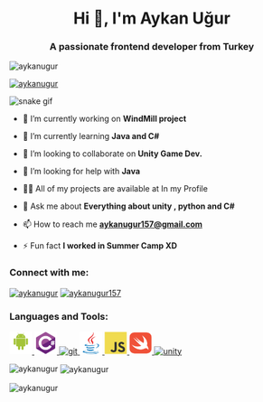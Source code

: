 <h1 align="center">Hi 👋, I'm Aykan Uğur</h1>
<h3 align="center">A passionate frontend developer from Turkey</h3>

<p align="left"> <img src="https://komarev.com/ghpvc/?username=aykanugur&label=Profile%20views&color=0e75b6&style=flat" alt="aykanugur" /> </p>

<p align="left"> <a href="https://github.com/ryo-ma/github-profile-trophy"><img src="https://github-profile-trophy.vercel.app/?username=aykanugur" alt="aykanugur" /></a> </p>

![snake gif](https://github.com/aykanugur/aykanugur/blob/output/github-contribution-grid-snake.gif)

- 🔭 I’m currently working on **WindMill project**

- 🌱 I’m currently learning **Java and C#**

- 👯 I’m looking to collaborate on **Unity Game Dev.**

- 🤝 I’m looking for help with **Java**

- 👨‍💻 All of my projects are available at In my Profile

- 💬 Ask me about **Everything about unity , python and C#**

- 📫 How to reach me **aykanugur157@gmail.com**

- ⚡ Fun fact **I worked in Summer Camp XD**

<h3 align="left">Connect with me:</h3>
<p align="left">
<a href="https://linkedin.com/in/aykanugur" target="blank"><img align="center" src="https://raw.githubusercontent.com/rahuldkjain/github-profile-readme-generator/master/src/images/icons/Social/linked-in-alt.svg" alt="aykanugur" height="30" width="40" /></a>
<a href="https://instagram.com/aykanugur157" target="blank"><img align="center" src="https://raw.githubusercontent.com/rahuldkjain/github-profile-readme-generator/master/src/images/icons/Social/instagram.svg" alt="aykanugur157" height="30" width="40" /></a>
</p>

<h3 align="left">Languages and Tools:</h3>
<p align="left"> <a href="https://developer.android.com" target="_blank" rel="noreferrer"> <img src="https://raw.githubusercontent.com/devicons/devicon/master/icons/android/android-original-wordmark.svg" alt="android" width="40" height="40"/> </a> <a href="https://www.w3schools.com/cs/" target="_blank" rel="noreferrer"> <img src="https://raw.githubusercontent.com/devicons/devicon/master/icons/csharp/csharp-original.svg" alt="csharp" width="40" height="40"/> </a> <a href="https://git-scm.com/" target="_blank" rel="noreferrer"> <img src="https://www.vectorlogo.zone/logos/git-scm/git-scm-icon.svg" alt="git" width="40" height="40"/> </a> <a href="https://www.java.com" target="_blank" rel="noreferrer"> <img src="https://raw.githubusercontent.com/devicons/devicon/master/icons/java/java-original.svg" alt="java" width="40" height="40"/> </a> <a href="https://developer.mozilla.org/en-US/docs/Web/JavaScript" target="_blank" rel="noreferrer"> <img src="https://raw.githubusercontent.com/devicons/devicon/master/icons/javascript/javascript-original.svg" alt="javascript" width="40" height="40"/> </a> <a href="https://developer.apple.com/swift/" target="_blank" rel="noreferrer"> <img src="https://raw.githubusercontent.com/devicons/devicon/master/icons/swift/swift-original.svg" alt="swift" width="40" height="40"/> </a> <a href="https://unity.com/" target="_blank" rel="noreferrer"> <img src="https://www.vectorlogo.zone/logos/unity3d/unity3d-icon.svg" alt="unity" width="40" height="40"/> </a> </p>

<p><img align="left" src="https://github-readme-stats.vercel.app/api/top-langs?username=aykanugur&show_icons=true&locale=en&layout=compact" alt="aykanugur" /></p>

<p>&nbsp;<img align="center" src="https://github-readme-stats.vercel.app/api?username=aykanugur&show_icons=true&locale=en" alt="aykanugur" /></p>

<p><img align="center" src="https://github-readme-streak-stats.herokuapp.com/?user=aykanugur&" alt="aykanugur" /></p>
